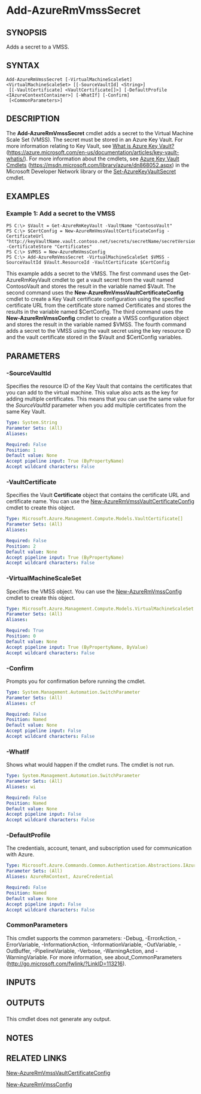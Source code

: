 ﻿---
external help file: Microsoft.Azure.Commands.Compute.dll-Help.xml
Module Name: AzureRM.Compute
ms.assetid: 656BE930-E778-40B0-8A75-BFE52DE386CE
online version:
schema: 2.0.0
content_git_url: https://github.com/Azure/azure-powershell/blob/preview/src/ResourceManager/Compute/Stack/Commands.Compute/help/Add-AzureRmVmssSecret.md
original_content_git_url: https://github.com/Azure/azure-powershell/blob/preview/src/ResourceManager/Compute/Stack/Commands.Compute/help/Add-AzureRmVmssSecret.md
---

# Add-AzureRmVmssSecret

## SYNOPSIS
Adds a secret to a VMSS.

## SYNTAX

```
Add-AzureRmVmssSecret [-VirtualMachineScaleSet] <VirtualMachineScaleSet> [[-SourceVaultId] <String>]
 [[-VaultCertificate] <VaultCertificate[]>] [-DefaultProfile <IAzureContextContainer>] [-WhatIf] [-Confirm]
 [<CommonParameters>]
```

## DESCRIPTION
The **Add-AzureRmVmssSecret** cmdlet adds a secret to the Virtual Machine Scale Set (VMSS).
The secret must be stored in an Azure Key Vault.
For more information relating to Key Vault, see [What is Azure Key Vault?](https://azure.microsoft.com/en-us/documentation/articles/key-vault-whatis/) (https://azure.microsoft.com/en-us/documentation/articles/key-vault-whatis/).
For more information about the cmdlets, see [Azure Key Vault Cmdlets](https://msdn.microsoft.com/library/azure/dn868052.aspx) (https://msdn.microsoft.com/library/azure/dn868052.aspx) in the Microsoft Developer Network library or the [Set-AzureKeyVaultSecret](./Set-AzureKeyVaultSecret.md) cmdlet.

## EXAMPLES

### Example 1: Add a secret to the VMSS
```
PS C:\> $Vault = Get-AzureRmKeyVault -VaultName "ContosoVault"
PS C:\> $CertConfig = New-AzureRmVmssVaultCertificateConfig -CertificateUrl "http://keyVaultName.vault.contoso.net/secrets/secretName/secretVersion" -CertificateStore "Certificates"
PS C:\> $VMSS = New-AzureRmVmssConfig
PS C:\> Add-AzureRmVmssSecret -VirtualMachineScaleSet $VMSS -SourceVaultId $Vault.ResourceId -VaultCertificate $CertConfig
```

This example adds a secret to the VMSS.
The first command uses the Get-AzureRmKeyVault cmdlet to get a vault secret from the vault named ContosoVault and stores the result in the variable named $Vault.
The second command uses the **New-AzureRmVmssVaultCertificateConfig** cmdlet to create a Key Vault certificate configuration using the specified certificate URL from the certificate store named Certificates and stores the results in the variable named $CertConfig.
The third command uses the **New-AzureRmVmssConfig** cmdlet to create a VMSS configuration object and stores the result in the variable named $VMSS.
The fourth command adds a secret to the VMSS using the vault secret using the key resource ID and the vault certificate stored in the $Vault and $CertConfig variables.

## PARAMETERS

### -SourceVaultId
Specifies the resource ID of the Key Vault that contains the certificates that you can add to the virtual machine.
This value also acts as the key for adding multiple certificates.
This means that you can use the same value for the *SourceVaultId* parameter when you add multiple certificates from the same Key Vault.

```yaml
Type: System.String
Parameter Sets: (All)
Aliases:

Required: False
Position: 1
Default value: None
Accept pipeline input: True (ByPropertyName)
Accept wildcard characters: False
```

### -VaultCertificate
Specifies the Vault **Certificate** object that contains the certificate URL and certificate name.
You can use the [New-AzureRmVmssVaultCertificateConfig](./New-AzureRmVmssVaultCertificateConfig.md) cmdlet to create this object.

```yaml
Type: Microsoft.Azure.Management.Compute.Models.VaultCertificate[]
Parameter Sets: (All)
Aliases:

Required: False
Position: 2
Default value: None
Accept pipeline input: True (ByPropertyName)
Accept wildcard characters: False
```

### -VirtualMachineScaleSet
Specifies the VMSS object.
You can use the [New-AzureRmVmssConfig](./New-AzureRmVmssConfig.md) cmdlet to create this object.

```yaml
Type: Microsoft.Azure.Management.Compute.Models.VirtualMachineScaleSet
Parameter Sets: (All)
Aliases:

Required: True
Position: 0
Default value: None
Accept pipeline input: True (ByPropertyName, ByValue)
Accept wildcard characters: False
```

### -Confirm
Prompts you for confirmation before running the cmdlet.

```yaml
Type: System.Management.Automation.SwitchParameter
Parameter Sets: (All)
Aliases: cf

Required: False
Position: Named
Default value: None
Accept pipeline input: False
Accept wildcard characters: False
```

### -WhatIf
Shows what would happen if the cmdlet runs. The cmdlet is not run.

```yaml
Type: System.Management.Automation.SwitchParameter
Parameter Sets: (All)
Aliases: wi

Required: False
Position: Named
Default value: None
Accept pipeline input: False
Accept wildcard characters: False
```

### -DefaultProfile
The credentials, account, tenant, and subscription used for communication with Azure.

```yaml
Type: Microsoft.Azure.Commands.Common.Authentication.Abstractions.IAzureContextContainer
Parameter Sets: (All)
Aliases: AzureRmContext, AzureCredential

Required: False
Position: Named
Default value: None
Accept pipeline input: False
Accept wildcard characters: False
```

### CommonParameters
This cmdlet supports the common parameters: -Debug, -ErrorAction, -ErrorVariable, -InformationAction, -InformationVariable, -OutVariable, -OutBuffer, -PipelineVariable, -Verbose, -WarningAction, and -WarningVariable. For more information, see about_CommonParameters (http://go.microsoft.com/fwlink/?LinkID=113216).

## INPUTS

## OUTPUTS

###  
This cmdlet does not generate any output.

## NOTES

## RELATED LINKS

[New-AzureRmVmssVaultCertificateConfig](./New-AzureRmVmssVaultCertificateConfig.md)

[New-AzureRmVmssConfig](./New-AzureRmVmssConfig.md)
